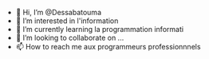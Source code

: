 - 👋 Hi, I’m @Dessabatouma
- 👀 I’m interested in  l'information
- 🌱 I’m currently learning la programmation informati
- 💞️ I’m looking to collaborate on ...
- 📫 How to reach me aux programmeurs professionnnels

<!---
Dessabatouma/Dessabatouma is a ✨ special ✨ repository because its `README.md` (this file) appears on your GitHub profile.
You can click the Preview link to take a look at your changes.
--->
